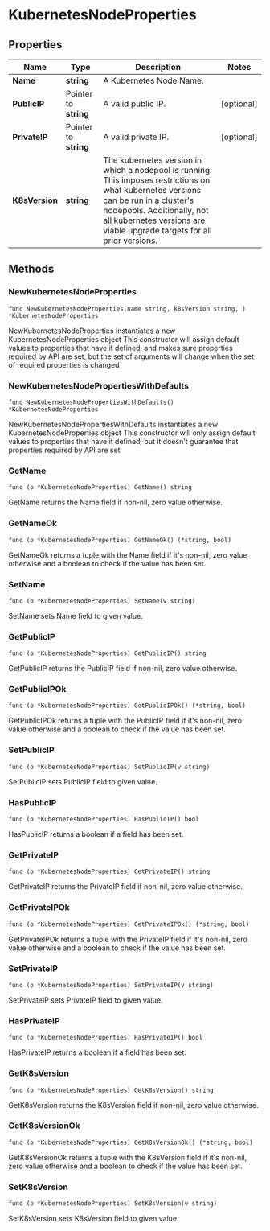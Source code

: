 # KubernetesNodeProperties

## Properties

|Name | Type | Description | Notes|
|------------ | ------------- | ------------- | -------------|
|**Name** | **string** | A Kubernetes Node Name. | |
|**PublicIP** | Pointer to **string** | A valid public IP. | [optional] |
|**PrivateIP** | Pointer to **string** | A valid private IP. | [optional] |
|**K8sVersion** | **string** | The kubernetes version in which a nodepool is running. This imposes restrictions on what kubernetes versions can be run in a cluster&#39;s nodepools. Additionally, not all kubernetes versions are viable upgrade targets for all prior versions. | |

## Methods

### NewKubernetesNodeProperties

`func NewKubernetesNodeProperties(name string, k8sVersion string, ) *KubernetesNodeProperties`

NewKubernetesNodeProperties instantiates a new KubernetesNodeProperties object
This constructor will assign default values to properties that have it defined,
and makes sure properties required by API are set, but the set of arguments
will change when the set of required properties is changed

### NewKubernetesNodePropertiesWithDefaults

`func NewKubernetesNodePropertiesWithDefaults() *KubernetesNodeProperties`

NewKubernetesNodePropertiesWithDefaults instantiates a new KubernetesNodeProperties object
This constructor will only assign default values to properties that have it defined,
but it doesn't guarantee that properties required by API are set

### GetName

`func (o *KubernetesNodeProperties) GetName() string`

GetName returns the Name field if non-nil, zero value otherwise.

### GetNameOk

`func (o *KubernetesNodeProperties) GetNameOk() (*string, bool)`

GetNameOk returns a tuple with the Name field if it's non-nil, zero value otherwise
and a boolean to check if the value has been set.

### SetName

`func (o *KubernetesNodeProperties) SetName(v string)`

SetName sets Name field to given value.


### GetPublicIP

`func (o *KubernetesNodeProperties) GetPublicIP() string`

GetPublicIP returns the PublicIP field if non-nil, zero value otherwise.

### GetPublicIPOk

`func (o *KubernetesNodeProperties) GetPublicIPOk() (*string, bool)`

GetPublicIPOk returns a tuple with the PublicIP field if it's non-nil, zero value otherwise
and a boolean to check if the value has been set.

### SetPublicIP

`func (o *KubernetesNodeProperties) SetPublicIP(v string)`

SetPublicIP sets PublicIP field to given value.

### HasPublicIP

`func (o *KubernetesNodeProperties) HasPublicIP() bool`

HasPublicIP returns a boolean if a field has been set.

### GetPrivateIP

`func (o *KubernetesNodeProperties) GetPrivateIP() string`

GetPrivateIP returns the PrivateIP field if non-nil, zero value otherwise.

### GetPrivateIPOk

`func (o *KubernetesNodeProperties) GetPrivateIPOk() (*string, bool)`

GetPrivateIPOk returns a tuple with the PrivateIP field if it's non-nil, zero value otherwise
and a boolean to check if the value has been set.

### SetPrivateIP

`func (o *KubernetesNodeProperties) SetPrivateIP(v string)`

SetPrivateIP sets PrivateIP field to given value.

### HasPrivateIP

`func (o *KubernetesNodeProperties) HasPrivateIP() bool`

HasPrivateIP returns a boolean if a field has been set.

### GetK8sVersion

`func (o *KubernetesNodeProperties) GetK8sVersion() string`

GetK8sVersion returns the K8sVersion field if non-nil, zero value otherwise.

### GetK8sVersionOk

`func (o *KubernetesNodeProperties) GetK8sVersionOk() (*string, bool)`

GetK8sVersionOk returns a tuple with the K8sVersion field if it's non-nil, zero value otherwise
and a boolean to check if the value has been set.

### SetK8sVersion

`func (o *KubernetesNodeProperties) SetK8sVersion(v string)`

SetK8sVersion sets K8sVersion field to given value.





